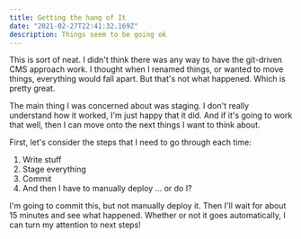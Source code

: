 ```yaml
---
title: Getting the hang of It
date: "2021-02-27T22:41:32.169Z"
description: Things seem to be going ok
---
```


This is sort of neat. I didn't think there was any way to have the git-driven CMS approach work. I thought when I renamed things, or wanted to move things, everything would fall apart. But that's not what happened. Which is pretty great.

The main thing I was concerned about was staging. I don't really understand how it worked, I'm just happy that it did. And if it's going to work that well, then I can move onto the next things I want to think about.

First, let's consider the steps that I need to go through each time:

1. Write stuff
2. Stage everything
3. Commit
4. And then I have to manually deploy ... or do I?

I'm going to commit this, but not manually deploy it. Then I'll wait for about 15 minutes and see what happened. Whether or not it goes automatically, I can turn my attention to next steps!